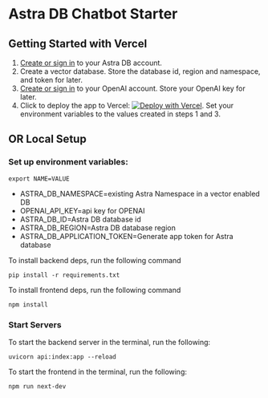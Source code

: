 # Astra DB Chatbot Starter

## Getting Started with Vercel

1. [Create or sign in](https://astra.datastax.com/register) to your Astra DB account.
2. Create a vector database. Store the database id, region and namespace, and token for later.
3. [Create or sign in](https://platform.openai.com/) to your OpenAI account. Store your OpenAI key for later.
4. Click to deploy the app to Vercel: [![Deploy with Vercel](https://vercel.com/button)](https://vercel.com/new/clone?repository-url=https%3A%2F%2Fgithub.com%2Fdatastax%2Fexample-chatbot-astra-python-react&env=ASTRA_DB_NAMESPACE,OPENAI_API_KEY,ASTRA_DB_ID,ASTRA_DB_REGION,ASTRA_DB_APPLICATION_TOKEN). Set your environment variables to the values created in steps 1 and 3.


## OR Local Setup

### Set up environment variables:
```
export NAME=VALUE
```

- ASTRA_DB_NAMESPACE=existing Astra Namespace in a vector enabled DB
- OPENAI_API_KEY=api key for OPENAI
- ASTRA_DB_ID=Astra DB database id
- ASTRA_DB_REGION=Astra DB database region
- ASTRA_DB_APPLICATION_TOKEN=Generate app token for Astra database

To install backend deps, run the following command

```
pip install -r requirements.txt
```

To install frontend deps, run the following command

```
npm install
```

### Start Servers

To start the backend server in the terminal, run the following:

```
uvicorn api:index:app --reload
```

To start the frontend in the terminal, run the following:

```
npm run next-dev
```
